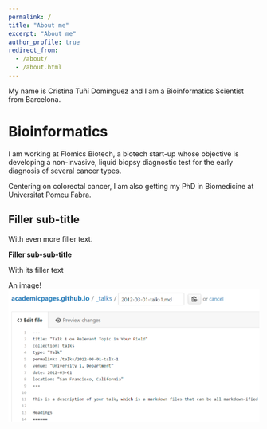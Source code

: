 ```yaml
---
permalink: /
title: "About me"
excerpt: "About me"
author_profile: true
redirect_from: 
  - /about/
  - /about.html
---
```


My name is Cristina Tuñí Domínguez and I am a Bioinformatics Scientist from Barcelona.

Bioinformatics
======
I am working at Flomics Biotech, a biotech start-up whose objective is developing a non-invasive, liquid biopsy diagnostic test for the early diagnosis of several cancer types. 

Centering on colorectal cancer, I am also getting my PhD in Biomedicine at Universitat Pomeu Fabra.

Filler sub-title
------
With even more filler text.


**Filler sub-sub-title**

With its filler text


An image!
![Editing a markdown file for a talk](/images/editing-talk.png)
